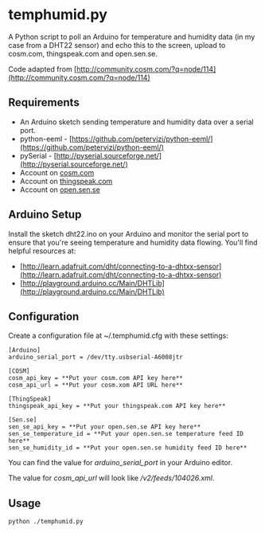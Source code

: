temphumid.py
============

A Python script to poll an Arduino for temperature and humidity data (in my case from a DHT22 sensor) and echo this to the screen, upload to cosm.com, thingspeak.com and open.sen.se.

Code adapted from [http://community.cosm.com/?q=node/114](http://community.cosm.com/?q=node/114)

Requirements
------------

 * An Arduino sketch sending temperature and humidity data over a serial port.
 * python-eeml - [https://github.com/petervizi/python-eeml/](https://github.com/petervizi/python-eeml/)
 * pySerial - [http://pyserial.sourceforge.net/](http://pyserial.sourceforge.net/)
 * Account on [cosm.com](http://cosm.com)
 * Account on [thingspeak.com](http://thingspeak.com)
 * Account on [open.sen.se](http://open.sen.se)
 
Arduino Setup
-------------

Install the sketch dht22.ino on your Arduino and monitor the serial port to ensure that you're seeing temperature and humidity data flowing. You'll find helpful resources at:

 * [http://learn.adafruit.com/dht/connecting-to-a-dhtxx-sensor](http://learn.adafruit.com/dht/connecting-to-a-dhtxx-sensor)
 * [http://playground.arduino.cc/Main/DHTLib](http://playground.arduino.cc/Main/DHTLib)

Configuration
-------------

Create a configuration file at ~/.temphumid.cfg with these settings:

	[Arduino]
	arduino_serial_port = /dev/tty.usbserial-A6008jtr

	[COSM]
	cosm_api_key = **Put your cosm.com API key here**
	cosm_api_url = **Put your cosm.xom API URL here**

	[ThingSpeak]
	thingspeak_api_key = **Put your thingspeak.com API key here**
	
	[Sen.se]
	sen_se_api_key = **Put your open.sen.se API key here**
	sen_se_temperature_id = **Put your open.sen.se temperature feed ID here**
	sen_se_humidity_id = **Put your open.sen.se humidity feed ID here**
	
You can find the value for *arduino_serial_port* in your Arduino editor.

The value for *cosm_api_url* will look like */v2/feeds/104026.xml*.

Usage
-----

	python ./temphumid.py	
	
	